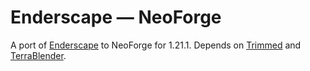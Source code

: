 # Enderscape — NeoForge

A port of [Enderscape](https://github.com/they-made-enderscape/enderscape) to NeoForge for 1.21.1. Depends on [Trimmed](https://modrinth.com/mod/trimmed) and [TerraBlender](https://modrinth.com/mod/terrablender).

